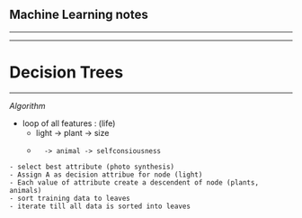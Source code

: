 ## Machine Learning notes
---
---









# Decision Trees
---


_Algorithm_

   - loop of all features : (life)   
		* light -> plant -> size  
		*       -> animal -> selfconsiousness  
	- select best attribute (photo synthesis)
	- Assign A as decision attribue for node (light)
	- Each value of attribute create a descendent of node (plants, animals)
	- sort training data to leaves 
	- iterate till all data is sorted into leaves
